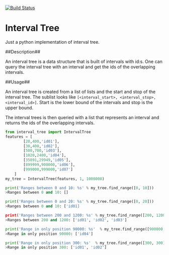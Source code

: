 [![Build Status](https://travis-ci.org/moonso/interval_tree.svg)](https://travis-ci.org/moonso/interval_tree)

# Interval Tree #

Just a python implementation of interval tree.

##Description##

An interval tree is a data structure that is built of intervals with id:s.
One can query the interval tree with an interval and get the ids of the overlapping intervals.

##Usage##

An interval tree is created from a list of lists and the start and stop of the interval tree.
The sublist looks like ```[<interval_start>, <interval_stop>, <interval_id>]```.
Start is the lower bound of the intervals and stop is the upper bound.

The interval trees is then queried with a list that represents an interval and returns the ids of the overlapping intervals.

```python
from interval_tree import IntervalTree
features = [
        [20,400,'id01'], 
        [30,400,'id02'], 
        [500,700,'id03'], 
        [1020,2400,'id04'], 
        [35891,29949,'id05'], 
        [899999,900000,'id06'], 
        [999000,999000,'id07']
    ]
my_tree = IntervalTree(features, 1, 1000000)

print('Ranges between 0 and 10: %s' % my_tree.find_range([0, 10]))
>Ranges between 0 and 10: []

print('Ranges between 0 and 20: %s' % my_tree.find_range([0, 20]))
>Ranges between 0 and 10: ['id01]

print('Ranges between 200 and 1200: %s' % my_tree.find_range([200, 1200]))
>Ranges between 200 and 1200: ['id01', 'id02', 'id03']

print('Range in only position 90000: %s'  % my_tree.find_range([900000, 900000]))
>Range in only position 90000: ['id04']

print('Range in only position 300: %s'  % my_tree.find_range([300, 300]))
>Range in only position 300: ['id01', 'id02']
```